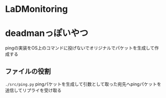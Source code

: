 # LaDMonitoring

# deadmanっぽいやつ
pingの実装をOS上のコマンドに投げないでオリジナルでパケットを生成して作成する

## ファイルの役割

`./src/ping.py`
pingパケットを生成して引数として取った宛先へpingパケットを送信してリプライを受け取る
